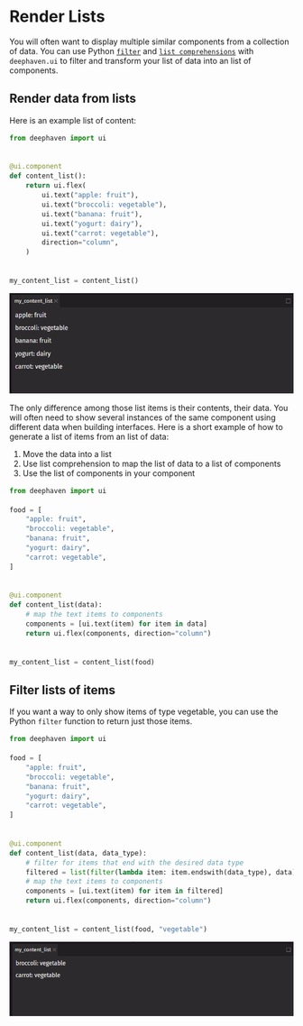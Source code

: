 # Render Lists

You will often want to display multiple similar components from a collection of data. You can use Python [`filter`](https://docs.python.org/3/library/functions.html#filter) and [`list comprehensions`](https://docs.python.org/3/tutorial/datastructures.html#list-comprehensions) with `deephaven.ui` to filter and transform your list of data into an list of components.

## Render data from lists

Here is an example list of content:

```python
from deephaven import ui


@ui.component
def content_list():
    return ui.flex(
        ui.text("apple: fruit"),
        ui.text("broccoli: vegetable"),
        ui.text("banana: fruit"),
        ui.text("yogurt: dairy"),
        ui.text("carrot: vegetable"),
        direction="column",
    )


my_content_list = content_list()
```

![my_content_list](../_assets/render_lists1.png)

The only difference among those list items is their contents, their data. You will often need to show several instances of the same component using different data when building interfaces. Here is a short example of how to generate a list of items from an list of data:

1. Move the data into a list
2. Use list comprehension to map the list of data to a list of components
3. Use the list of components in your component

```python
from deephaven import ui

food = [
    "apple: fruit",
    "broccoli: vegetable",
    "banana: fruit",
    "yogurt: dairy",
    "carrot: vegetable",
]


@ui.component
def content_list(data):
    # map the text items to components
    components = [ui.text(item) for item in data]
    return ui.flex(components, direction="column")


my_content_list = content_list(food)
```

## Filter lists of items

If you want a way to only show items of type vegetable, you can use the Python `filter` function to return just those items.

```python
from deephaven import ui

food = [
    "apple: fruit",
    "broccoli: vegetable",
    "banana: fruit",
    "yogurt: dairy",
    "carrot: vegetable",
]


@ui.component
def content_list(data, data_type):
    # filter for items that end with the desired data type
    filtered = list(filter(lambda item: item.endswith(data_type), data))
    # map the text items to components
    components = [ui.text(item) for item in filtered]
    return ui.flex(components, direction="column")


my_content_list = content_list(food, "vegetable")
```

![my_content_list2](../_assets/render_lists2.png)
